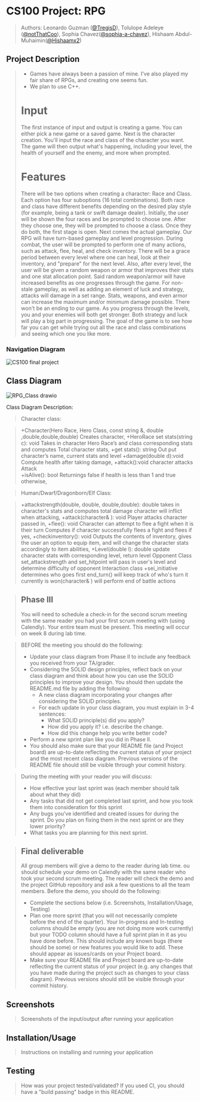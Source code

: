 
# CS100 Project: RPG
 
 > Authors: Leonardo Guzman ([@TregisD](https://github.com/TregisD)), Tolulope Adeleye ([@notThatCoo](https://github.com/notThatCoo)), Sophia Chavez([@sophia-a-chavez](https://github.com/sophia-a-chavez)), Hishaam Abdul-Muhaimin([@Hishaamx2](https://github.com/Hishaamx2))

## Project Description
 > * Games have always been a passion of mine.  I've also played my fair share of RPGs, and creating one seems fun.
 > * We plan to use C++.
 > # Input
 > The first instance of input and output is creating a game.  You can either pick a new game or a saved game.  Next is the character creation.  You'll input the race and class of the character you want.  The game will then output what's happening, including your level, the health of yourself and the enemy, and more when prompted.
 > # Features
 > There will be two options when creating a character: Race and Class.  Each option has four suboptions (16 total combinations).  Both race and class have different benefits depending on the desired play style (for example, being a tank or swift damage dealer).  Initially, the user will be shown the four races and be prompted to choose one.  After they choose one, they will be prompted to choose a class.  Once they do both, the first stage is open.  Next comes the actual gameplay.  Our RPG will have turn-based gameplay and level progression.  During combat, the user will be prompted to perform one of many actions, such as attack, flee, heal, and check inventory.  There will be a grace period between every level where one can heal, look at their inventory, and "prepare" for the next level.  Also, after every level, the user will be given a random weapon or armor that improves their stats and one stat allocation point.  Said random weapon/armor will have increased benefits as one progresses through the game.  For non-stale gameplay, as well as adding an element of luck and strategy, attacks will damage in a set range.  Stats, weapons, and even armor can increase the maximum and/or minimum damage possible.  There won't be an ending to our game.  As you progress through the levels, you and your enemies will both get stronger.  Both strategy and luck will play a big part in progressing.  The goal of the game is to see how far you can get while trying out all the race and class combinations and seeing which one you like more.   


### Navigation Diagram
![CS100 final project](https://github.com/cs100/final-project-lguzm044_schav088_tadel002_habdu016/assets/156245649/3d156cca-8f1f-4e43-9b68-a78160826cc4)

## Class Diagram

![RPG_Class drawio](https://github.com/cs100/final-project-lguzm044_schav088_tadel002_habdu016/assets/156245649/7b1e2c40-7ed0-44f1-96cf-60ba77608e47)



Class Diagram Description:
>Character class:

>+Character(Hero Race, Hero Class, const string &, double ,double,double,double)
	Creates character,
>+HeroRace set stats(string c): void
Takes in character Hero Race’s and class corresponding stats and computes 
	Total character stats,
>+get stats(): string 
	Out put character’s name, current stats and level
>+damage(double d):void
	Compute health after taking damage, 
>+attack():void
	character attacks Attack  
>+isAlive(): bool
	Returnings false if health is less than 1 and true otherwise, 

>Human/Dwarf/Dragonborn/Elf Class:

>+attackstrength(double, double, double,double): double
takes in character's stats and computes total damage character will inflict when attacking,
>+attack(character& ): void
	Player attacks character passed in, 
>+flee(): void
	Character can attempt to flee a fight when it is their turn
	Computes if character successfully flees a fight and flees if yes,
>+checkinventory(): void
	Outputs the contents of inventory, gives the user an option to equip item, and will change the character stats accordingly to item abilities, 
 >+Level(double l): double
 	update character stats with corresponding level, return level
>Opponent Class
>set_attackstrength and set_hitpoint will pass in user's level and determine difficulty of opponent
>Interaction class
>+sei_initiative determines who goes first
>end_turn() will keep track of who's turn it currently is
>won(character& ) will perform end of battle actions

 
 > ## Phase III
 > You will need to schedule a check-in for the second scrum meeting with the same reader you had your first scrum meeting with (using Calendly). Your entire team must be present. This meeting will occur on week 8 during lab time.
 
 > BEFORE the meeting you should do the following:
 > * Update your class diagram from Phase II to include any feedback you received from your TA/grader.
 > * Considering the SOLID design principles, reflect back on your class diagram and think about how you can use the SOLID principles to improve your design. You should then update the README.md file by adding the following:
 >   * A new class diagram incorporating your changes after considering the SOLID principles.
 >   * For each update in your class diagram, you must explain in 3-4 sentences:
 >     * What SOLID principle(s) did you apply?
 >     * How did you apply it? i.e. describe the change.
 >     * How did this change help you write better code?
 > * Perform a new sprint plan like you did in Phase II.
 > * You should also make sure that your README file (and Project board) are up-to-date reflecting the current status of your project and the most recent class diagram. Previous versions of the README file should still be visible through your commit history.
 
> During the meeting with your reader you will discuss: 
 > * How effective your last sprint was (each member should talk about what they did)
 > * Any tasks that did not get completed last sprint, and how you took them into consideration for this sprint
 > * Any bugs you've identified and created issues for during the sprint. Do you plan on fixing them in the next sprint or are they lower priority?
 > * What tasks you are planning for this next sprint.

 
 > ## Final deliverable
 > All group members will give a demo to the reader during lab time. ou should schedule your demo on Calendly with the same reader who took your second scrum meeting. The reader will check the demo and the project GitHub repository and ask a few questions to all the team members. 
 > Before the demo, you should do the following:
 > * Complete the sections below (i.e. Screenshots, Installation/Usage, Testing)
 > * Plan one more sprint (that you will not necessarily complete before the end of the quarter). Your In-progress and In-testing columns should be empty (you are not doing more work currently) but your TODO column should have a full sprint plan in it as you have done before. This should include any known bugs (there should be some) or new features you would like to add. These should appear as issues/cards on your Project board.
 > * Make sure your README file and Project board are up-to-date reflecting the current status of your project (e.g. any changes that you have made during the project such as changes to your class diagram). Previous versions should still be visible through your commit history. 
 
 ## Screenshots
 > Screenshots of the input/output after running your application
 ## Installation/Usage
 > Instructions on installing and running your application
 ## Testing
 > How was your project tested/validated? If you used CI, you should have a "build passing" badge in this README.
 
